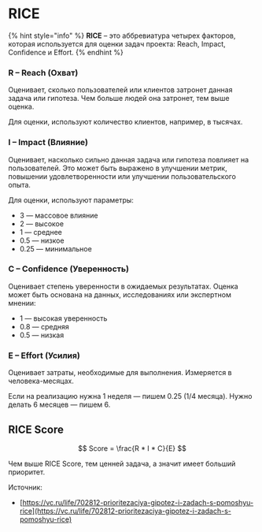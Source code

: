# RICE

{% hint style="info" %}
**RICE** – это аббревиатура четырех факторов, которая используется для оценки задач проекта: Reach, Impact, Confidence и Effort.
{% endhint %}

### R – Reach (Охват)&#x20;

Оценивает, сколько пользователей или клиентов затронет данная задача или гипотеза. Чем больше людей она затронет, тем выше оценка.

Для оценки, используют количество клиентов, например, в тысячах.&#x20;

### I – Impact (Влияние)

Оценивает, насколько сильно данная задача или гипотеза повлияет на пользователей. Это может быть выражено в улучшении метрик, повышении удовлетворенности или улучшении пользовательского опыта.

Для оценки, используют параметры:

* 3 — массовое влияние
* 2 — высокое
* 1 — среднее
* 0.5 — низкое
* 0.25 — минимальное

### C – Confidence (Уверенность)

Оценивает степень уверенности в ожидаемых результатах. Оценка может быть основана на данных, исследованиях или экспертном мнении:

* 1 — высокая уверенность
* 0.8 — средняя
* 0.5 — низкая

### E – Effort (Усилия)

Оценивает затраты, необходимые для выполнения. Измеряется в человека-месяцах.

Если на реализацию нужна 1 неделя — пишем 0.25 (1/4 месяца). Нужно делать 6 месяцев — пишем 6.

## RICE Score

$$
Score = \frac{R * I * C}{E}
$$

Чем выше RICE Score, тем ценней задача, а значит имеет больший приоритет.







Источник:

* [https://vc.ru/life/702812-prioritezaciya-gipotez-i-zadach-s-pomoshyu-rice](https://vc.ru/life/702812-prioritezaciya-gipotez-i-zadach-s-pomoshyu-rice)
